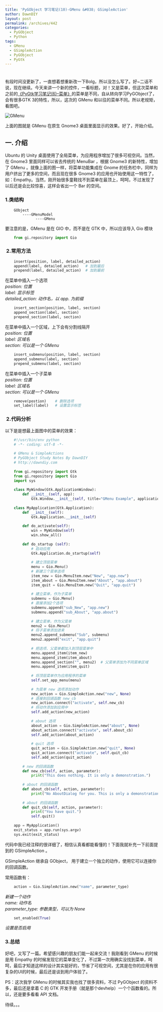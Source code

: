 ```yaml
---
title: 'PyGObject 学习笔记(10)-GMenu &#038; GSimpleAction'
author: DawnDIY
layout: post
permalink: /archives/442
categories:
  - PyGObject
  - Python
tags:
  - GMenu
  - GSimpleAction
  - PyGObject
  - PyGtk
---
```

# 

有段时间没更新了，一直想着想重新改一下Bolg，所以没怎么写了。好~二话不说，现在继续。今天来讲一个新的控件，一看标题，对！又是菜单，但这次菜单和之前的[《PyGtk学习笔记(6)–菜单》][1]的菜单是不同，自从转向学习PyGObject了，会有很多GTK 3的特性，所以，这次的 GMenu 和以往的菜单不同。所以老规矩，看图吧。

 [1]: http://www.dawndiy.com/archives/290 "PyGtk学习笔记(6)–菜单"

![][2]

 [2]: http://i.imgur.com/sNe0XA5.jpg "GMenu"

上面的图就是 GMenu 在原生 Gnome3 桌面里面显示的效果。好了，开始介绍。

## 一. 介绍

Ubuntu 的 Unity 桌面使用了全局菜单，为应用程序增加了很多可视空间。当然，在 Gnome3 里面同样可以省去传统的 MenuBar ，根据 Gnome3 的新特性，增加了 GMenu 。就像上面的图一样，将菜单功能集成在 Gnome 的任务栏中，同样为用户挤出了更多的空间，而且现在很多 Gnome3 的应用也开始使用这一特性了，如：Empathy。当然，刚开始很多童鞋找不到菜单在最顶上，呵呵，不过发现了以后还是会比较惊喜，这样会省出一个 Bar 的空间。

### 1.类结构
```
    GObject
        ----GMenuModel
              ----GMenu
```
要注意的是，GMenu 是在 GIO 中，而不是在 GTK 中，所以应该导入 Gio 模块


``` python
    from gi.repository import Gio
```
###  2.常用方法
``` python
    insert(position, label, detailed_action)
    append(label, detailed_action)   # 加到最后
    prepend(label, detailed_action)  # 加到最前
```
在菜单中插入一个选项  
*position: 位置*  
*label: 显示标签*  
*detailed_action: 动作名，以 app. 为前缀*
``` python
    insert_section(position, label, section)
    append_section(label, section)
    prepend_section(label, section)
```
在菜单中插入一个区域，上下会有分割线隔开  
*position: 位置*  
*label: 区域名*  
*section: 可以是一个 GMenu*
``` python
    insert_submenu(position, label, section)
    append_submenu(label, section)
    prepend_submenu(label, section)
```
在菜单中插入一个子菜单  
*position: 位置*  
*label: 区域名*  
*section: 可以是一个 GMenu*
``` python
    remove(postion)    # 删除选项
    set_label(label)   # 设置显示标签
```
###  2.代码分析

以下是是想最上面图中的菜单的效果：
``` python
    #!/usr/bin/env python
    # -*- coding: utf-8 -*-
    
    # GMenu & SimpleActions
    # PyGObject Study Notes By DawnDIY
    # http://dawndiy.com
    
    from gi.repository import Gtk
    from gi.repository import Gio
    import sys
    
    class MyWindow(Gtk.ApplicationWindow):
        def __init__(self, app):
            Gtk.Window.__init__(self, title="GMenu Example", application=app)
    
    class MyApplication(Gtk.Application):
        def __init__(self):
            Gtk.Application.__init__(self)
    
        def do_activate(self):
            win = MyWindow(self)
            win.show_all()
    
        def do_startup (self):
            # 启动应用
            Gtk.Application.do_startup(self)
    
            # 建立顶层菜单
            menu = Gio.Menu()
            # 新建三个菜单选项
            item_new = Gio.MenuItem.new("New", "app.new")
            item_about = Gio.MenuItem.new("About", "app.about")
            item_quit = Gio.MenuItem.new("Quit", "app.quit")
    
            # 建立菜单，作为子菜单
            submenu = Gio.Menu()
            # 直接添加2个选项
            submenu.append("sub_New", "app.new")
            submenu.append("sub_About", "app.about")
    
            # 建立菜单，作为父菜单
            menu2 = Gio.Menu()
            # 将子菜单添加进来
            menu2.append_submenu("Sub", submenu)
            menu2.append("exit", "app.quit")
    
            # 把选项、父菜单都加入到顶层菜单中
            menu.append_item(item_new)
            menu.append_item(item_about)
            menu.append_section("", menu2)  # 父菜单添加为不同菜单区域
            menu.append_item(item_quit)
    
            # 将顶层菜单作为应用程序的菜单
            self.set_app_menu(menu)
    
            # 为菜单 new 选项添加动作
            new_action = Gio.SimpleAction.new("new", None)
            # 连接到回调函数 new_cb
            new_action.connect("activate", self.new_cb)
            # 将动作添加到应用中 
            self.add_action(new_action)
    
            # about 选项
            about_action = Gio.SimpleAction.new("about", None)
            about_action.connect("activate", self.about_cb)
            self.add_action(about_action)
    
            # quit 选项 
            quit_action = Gio.SimpleAction.new("quit", None)
            quit_action.connect("activate", self.quit_cb)
            self.add_action(quit_action)
    
        # new 的回调函数 
        def new_cb(self, action, parameter):
            print("This does nothing. It is only a demonstration.")
    
        # about 的回调函数 
        def about_cb(self, action, parameter):
            print("No AboutDialog for you. This is only a demonstration.")
    
        # about 的回调函数 
        def quit_cb(self, action, parameter):
            print("You have quit.")
            self.quit()
    
    app = MyApplication()
    exit_status = app.run(sys.argv)
    sys.exit(exit_status)
```
代码中我已经注释的很详细了，相信认真看都能看懂的！下面我就补充一下前面提到的 GSimpleAction 。

GSimpleAction 继承自 GObject， 用于建立一个独立的动作，使用它可以连接你的回调函数。

常用函数有：
``` python
    action = Gio.SimpleAction.new("name", parameter_type)
```
*新建一个动作*  
*name: 动作名*  
*parameter_type: 参数类型，可以为 None*
``` python
    set_enabled(True)
```
*设置是否启用*

### 3.总结

好吧，又写了一篇。希望感兴趣的朋友们能一起来交流！我刚看到 GMenu 的时候是用 Empathy 的时候发现它的菜单变化了，不过第一次用确实没找到菜单，呵呵，最后才知道这样的设计其实挺好的，节省了可视空间，尤其是在你的应用有很复杂的UI的时候，最后还是谈到用户体验了。

PS：这次我学 GMenu 的时候其实我也找了很多资料，不过 PyGObject 的资料不多，最后还是拿着 C 的 GTK 开发手册（就是那个devhelp）一个个函数看的。所以，还是要多看看 API 文档。

待续。。。

 

